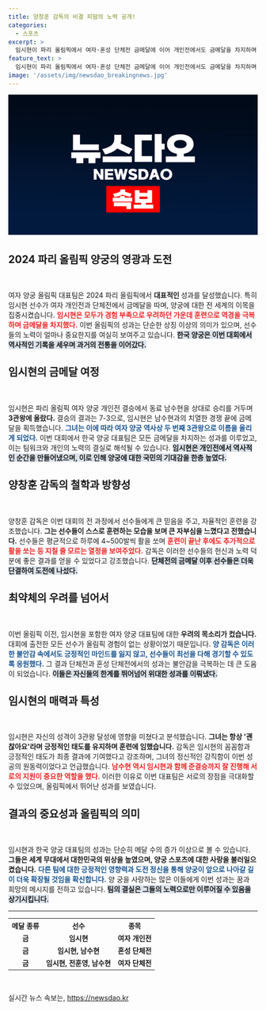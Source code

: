 ```yaml
---
title: 양창훈 감독의 비결 피땀의 노력 공개!
categories:
  - 스포츠
excerpt: >
  임시현이 파리 올림픽에서 여자·혼성 단체전 금메달에 이어 개인전에서도 금메달을 차지하며 3관왕에 오르며 한국 양궁의 위상을 높였다. 역대 최약체라는 우려 속에서도 훈련을 통해 이겨낸 그녀의 성과에 주목하자!
feature_text: >
  임시현이 파리 올림픽에서 여자·혼성 단체전 금메달에 이어 개인전에서도 금메달을 차지하며 3관왕에 오르며 한국 양궁의 위상을 높였다. 역대 최약체라는 우려 속에서도 훈련을 통해 이겨낸 그녀의 성과에 주목하자!
image: '/assets/img/newsdao_breakingnews.jpg'
---
```


<p><img src="/assets/img/newsdao_breakingnews.jpg" alt="bookingtag 속보" /></p>

<h2 data-ke-size="size26">2024 파리 올림픽 양궁의 영광과 도전</h2>

<p data-ke-size="size16">&nbsp;</p>

<p>여자 양궁 올림픽 대표팀은 2024 파리 올림픽에서 <b>대표적인 </b> 성과를 달성했습니다. 특히 임시현 선수가 여자 개인전과 단체전에서 금메달을 따며, 양궁에 대한 전 세계의 이목을 집중시켰습니다. <b><span style="color: #ee2323;">임시현은 모두가 경험 부족으로 우려하던 가운데 훈련으로 역경을 극복하며 금메달을 차지했다.</span></b> 이번 올림픽의 성과는 단순한 상징 이상의 의미가 있으며, 선수들의 노력이 얼마나 중요한지를 여실히 보여주고 있습니다. <b><span style="background-color: #21538527;">한국 양궁은 이번 대회에서 역사적인 기록을 세우며 과거의 전통을 이어갔다.</span></b></p>

<h2 data-ke-size="size26">임시현의 금메달 여정</h2>

<p data-ke-size="size16">&nbsp;</p>

<p>임시현은 파리 올림픽 여자 양궁 개인전 결승에서 동료 남수현을 상대로 승리를 거두며 <b>3관왕에 올랐다.</b> 결승의 결과는 7-3으로, 임시현은 남수현과의 치열한 경쟁 끝에 금메달을 획득했습니다. <b><span style="color: #1a5490;">그녀는 이에 따라 여자 양궁 역사상 두 번째 3관왕으로 이름을 올리게 되었다.</span></b> 이번 대회에서 한국 양궁 대표팀은 모든 금메달을 차지하는 성과를 이루었고, 이는 팀워크와 개인의 노력의 결실로 해석될 수 있습니다. <b><span style="background-color: #21538527;">임시현은 개인전에서 역사적인 순간을 만들어냈으며, 이로 인해 양궁에 대한 국민의 기대감을 한층 높였다.</span></b></p>

<h2 data-ke-size="size26">양창훈 감독의 철학과 방향성</h2>

<p data-ke-size="size16">&nbsp;</p>

<p>양창훈 감독은 이번 대회의 전 과정에서 선수들에게 큰 믿음을 주고, 자율적인 훈련을 강조했습니다. <b>그는 선수들이 스스로 훈련하는 모습을 보며 큰 자부심을 느꼈다고 전했습니다.</b> 선수들은 평균적으로 하루에 4~500발씩 활을 쏘며 <b><span style="color: #ee2323;">훈련이 끝난 후에도 추가적으로 활을 쏘는 등 지칠 줄 모르는 열정을 보여주었다.</span></b> 감독은 이러한 선수들의 헌신과 노력 덕분에 좋은 결과를 얻을 수 있었다고 강조했습니다. <b><span style="background-color: #21538527;">단체전의 금메달 이후 선수들은 더욱 단결하여 도전에 나섰다.</span></b></p>

<h2 data-ke-size="size26">최약체의 우려를 넘어서</h2>

<p data-ke-size="size16">&nbsp;</p>

<p>이번 올림픽 이전, 임시현을 포함한 여자 양궁 대표팀에 대한 <b>우려의 목소리가 컸습니다.</b> 대회에 출전한 모든 선수가 올림픽 경험이 없는 상황이었기 때문입니다. <b><span style="color: #1a5490;">양 감독은 이러한 불안감 속에서도 긍정적인 마인드를 잃지 않고, 선수들이 최선을 다해 경기할 수 있도록 응원했다.</span></b> 그 결과 단체전과 혼성 단체전에서의 성과는 불안감을 극복하는 데 큰 도움이 되었습니다. <b><span style="background-color: #21538527;">이들은 자신들의 한계를 뛰어넘어 위대한 성과를 이뤄냈다.</span></b></p>

<h2 data-ke-size="size26">임시현의 매력과 특성</h2>

<p data-ke-size="size16">&nbsp;</p>

<p>임시현은 자신의 성격이 3관왕 달성에 영향을 미쳤다고 분석했습니다. <b>그녀는 항상 '괜찮아요'라며 긍정적인 태도를 유지하며 훈련에 임했습니다.</b> 감독은 임시현의 꼼꼼함과 긍정적인 태도가 최종 결과에 기여했다고 강조하며, 그녀의 정신적인 강직함이 이번 성공의 원동력이었다고 언급했습니다. <b><span style="color: #ee2323;">남수현 역시 임시현과 함께 준결승까지 잘 진행해 서로의 지원이 중요한 역할을 했다.</span></b> 이러한 이유로 이번 대표팀은 서로의 장점을 극대화할 수 있었으며, 올림픽에서 뛰어난 성과를 보였습니다.</p>

<h2 data-ke-size="size26">결과의 중요성과 올림픽의 의미</h2>

<p data-ke-size="size16">&nbsp;</p>

<p>임시현과 한국 양궁 대표팀의 성과는 단순히 메달 수의 증가 이상으로 볼 수 있습니다. <b>그들은 세계 무대에서 대한민국의 위상을 높였으며, 양궁 스포츠에 대한 사랑을 불러일으켰습니다.</b> <b><span style="color: #1a5490;">다른 팀에 대한 긍정적인 영향력과 도전 정신을 통해 양궁이 앞으로 나아갈 길이 더욱 확장될 것임을 확신합니다.</span></b> 양 궁을 사랑하는 많은 이들에게 이번 성과는 꿈과 희망의 메시지를 전하고 있습니다. <b><span style="background-color: #21538527;">팀의 결실은 그들의 노력으로만 이루어질 수 있음을 상기시킵니다.</span></b> </p>

<hr>

<table style="width: 100%;">
    <tr>
        <th style="text-align: center;"><b>메달 종류</b></th>
        <th style="text-align: center;"><b>선수</b></th>
        <th style="text-align: center;"><b>종목</b></th>
    </tr>
    <tr>
        <td style="text-align: center; height: 17px;"><b>금</b></td>
        <td style="text-align: center; height: 17px;"><b>임시현</b></td>
        <td style="text-align: center; height: 17px;"><b>여자 개인전</b></td>
    </tr>
    <tr>
        <td style="text-align: center; height: 17px;"><b>금</b></td>
        <td style="text-align: center; height: 17px;"><b>임시현, 남수현</b></td>
        <td style="text-align: center; height: 17px;"><b>혼성 단체전</b></td>
    </tr>
    <tr>
        <td style="text-align: center; height: 17px;"><b>금</b></td>
        <td style="text-align: center; height: 17px;"><b>임시현, 전훈영, 남수현</b></td>
        <td style="text-align: center; height: 17px;"><b>여자 단체전</b></td>
    </tr>
</table>

<p data-ke-size="size16">&nbsp;</p>
실시간 뉴스 속보는, <a href="https://newsdao.kr" rel="dofollow">https://newsdao.kr</a>


